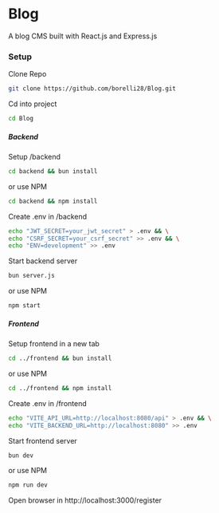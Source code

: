 # Blog
A blog CMS built with React.js and Express.js

### Setup
Clone Repo
```bash
git clone https://github.com/borelli28/Blog.git
```

Cd into project
```bash
cd Blog
```

##### Backend
Setup /backend
```bash
cd backend && bun install
```

or use NPM
```bash
cd backend && npm install
```

Create .env in /backend
```bash
echo "JWT_SECRET=your_jwt_secret" > .env && \
echo "CSRF_SECRET=your_csrf_secret" >> .env && \
echo "ENV=development" >> .env
```

Start backend server
```bash
bun server.js
```
or use NPM
```bash
npm start
```

##### Frontend
Setup frontend in a new tab
```bash
cd ../frontend && bun install
```
or use NPM
```bash
cd ../frontend && npm install
```

Create .env in /frontend
```bash
echo "VITE_API_URL=http://localhost:8080/api" > .env && \
echo "VITE_BACKEND_URL=http://localhost:8080" >> .env
```

Start frontend server
```bash
bun dev
```
or use NPM
```bash
npm run dev
```

Open browser in http://localhost:3000/register
